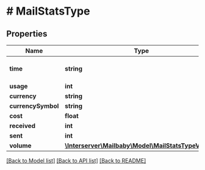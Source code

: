 # # MailStatsType

## Properties

Name | Type | Description | Notes
------------ | ------------- | ------------- | -------------
**time** | **string** |  | [optional] [default to '1h']
**usage** | **int** |  | [optional]
**currency** | **string** |  | [optional]
**currencySymbol** | **string** |  | [optional]
**cost** | **float** |  | [optional]
**received** | **int** |  | [optional]
**sent** | **int** |  | [optional]
**volume** | [**\Interserver\Mailbaby\Model\MailStatsTypeVolume**](MailStatsTypeVolume.md) |  | [optional]

[[Back to Model list]](../../README.md#models) [[Back to API list]](../../README.md#endpoints) [[Back to README]](../../README.md)
